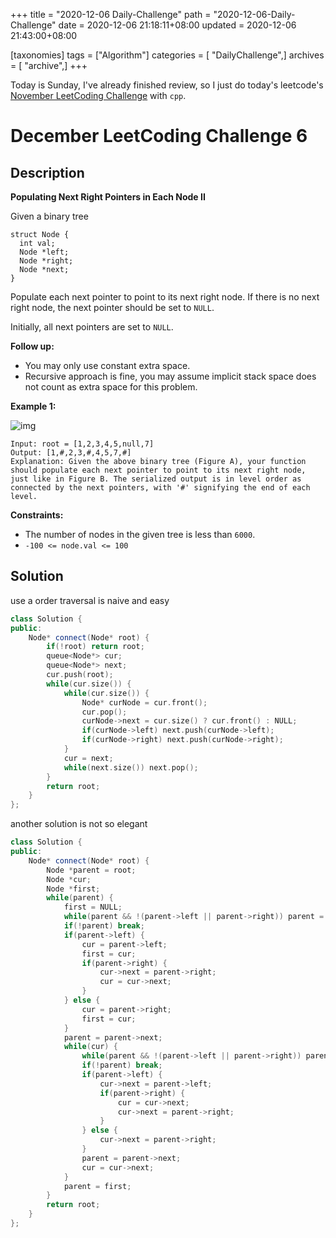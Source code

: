 +++
title = "2020-12-06 Daily-Challenge"
path = "2020-12-06-Daily-Challenge"
date = 2020-12-06 21:18:11+08:00
updated = 2020-12-06 21:43:00+08:00

[taxonomies]
tags = ["Algorithm"]
categories = [ "DailyChallenge",]
archives = [ "archive",]
+++

Today is Sunday, I've already finished review, so I just do today's leetcode's [November LeetCoding Challenge](https://leetcode.com/explore/challenge/card/december-leetcoding-challenge/569/week-1-december-1st-december-7th/3556/) with `cpp`.

<!-- more -->

# December LeetCoding Challenge 6

## Description

**Populating Next Right Pointers in Each Node II**

Given a binary tree

```
struct Node {
  int val;
  Node *left;
  Node *right;
  Node *next;
}
```

Populate each next pointer to point to its next right node. If there is no next right node, the next pointer should be set to `NULL`.

Initially, all next pointers are set to `NULL`.

**Follow up:**

- You may only use constant extra space.
- Recursive approach is fine, you may assume implicit stack space does not count as extra space for this problem.

**Example 1:**

![img](https://assets.leetcode.com/uploads/2019/02/15/117_sample.png)

```
Input: root = [1,2,3,4,5,null,7]
Output: [1,#,2,3,#,4,5,7,#]
Explanation: Given the above binary tree (Figure A), your function should populate each next pointer to point to its next right node, just like in Figure B. The serialized output is in level order as connected by the next pointers, with '#' signifying the end of each level.
```

**Constraints:**

- The number of nodes in the given tree is less than `6000`.
- `-100 <= node.val <= 100`

## Solution

use a order traversal is naive and easy

``` cpp
class Solution {
public:
    Node* connect(Node* root) {
        if(!root) return root;
        queue<Node*> cur;
        queue<Node*> next;
        cur.push(root);
        while(cur.size()) {
            while(cur.size()) {
                Node* curNode = cur.front();
                cur.pop();
                curNode->next = cur.size() ? cur.front() : NULL;
                if(curNode->left) next.push(curNode->left);
                if(curNode->right) next.push(curNode->right);
            }
            cur = next;
            while(next.size()) next.pop();
        }
        return root;
    }
};
```

another solution is not so elegant

``` cpp
class Solution {
public:
    Node* connect(Node* root) {
        Node *parent = root;
        Node *cur;
        Node *first;
        while(parent) {
            first = NULL;
            while(parent && !(parent->left || parent->right)) parent = parent->next;
            if(!parent) break;
            if(parent->left) {
                cur = parent->left;
                first = cur;
                if(parent->right) {
                    cur->next = parent->right;
                    cur = cur->next;
                }
            } else {
                cur = parent->right;
                first = cur;
            }
            parent = parent->next;
            while(cur) {
                while(parent && !(parent->left || parent->right)) parent = parent->next;
                if(!parent) break;
                if(parent->left) {
                    cur->next = parent->left;
                    if(parent->right) {
                        cur = cur->next;
                        cur->next = parent->right;
                    }
                } else {
                    cur->next = parent->right;
                }
                parent = parent->next;
                cur = cur->next;
            }
            parent = first;
        }
        return root;
    }
};
```